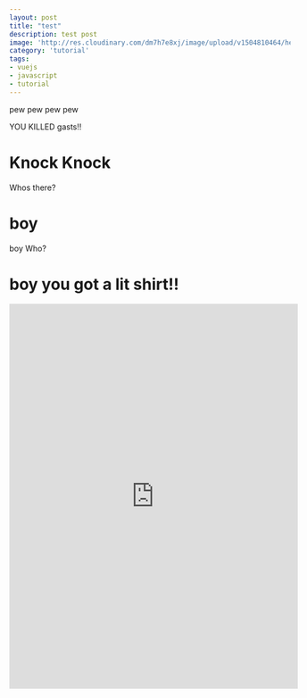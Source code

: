 ```yaml
---
layout: post
title: "test"
description: test post
image: 'http://res.cloudinary.com/dm7h7e8xj/image/upload/v1504810464/hello-world-vue_ibatoy.jpg'
category: 'tutorial'
tags:
- vuejs
- javascript
- tutorial
---
```



pew pew pew pew

YOU KILLED gasts!!


# Knock Knock

Whos there?

# boy

boy Who?

# boy you got a lit shirt!!


<iframe src="https://cloudgames.com/games/html5/extreme-burger-new-en-s-iga-cloud/index.html?pub=10" name="cloudgames-com" width="517" height="690" frameborder="0" scrolling="no"></iframe>




